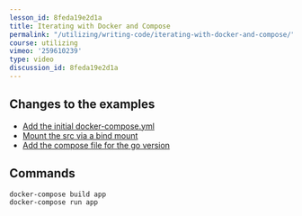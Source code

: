 ```yaml
---
lesson_id: 8feda19e2d1a
title: Iterating with Docker and Compose
permalink: "/utilizing/writing-code/iterating-with-docker-and-compose/"
course: utilizing
vimeo: '259610239'
type: video
discussion_id: 8feda19e2d1a
---
```


## Changes to the examples
* [Add the initial docker-compose.yml](https://github.com/learndocker/docker_examples/commit/e4582cb)
* [Mount the src via a bind mount](https://github.com/learndocker/docker_examples/commit/05737f7)
* [Add the compose file for the go version](https://github.com/learndocker/docker_examples/commit/4e27471)

## Commands
```sh
docker-compose build app
docker-compose run app
```

